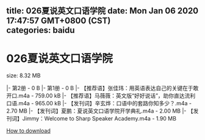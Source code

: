 
title: 026夏说英文口语学院
date: Mon Jan 06 2020 17:47:57 GMT+0800 (CST)    
categories: baidu
---

# 026夏说英文口语学院
size: 8.32 MB
 
 
|- 第2册 - 0 B
|- 第1册 - 0 B
|- 【推荐语】张佳玮：用英语表达自己的关键在于敢开口.m4a - 759.00 kB
|- 【推荐语】马薇薇：英文版“好好说话”，助你直达流利口语.m4a - 965.00 kB
|- 【发刊词】辛玄烨：口语中的套路你知多少？.m4a - 2.70 MB
|- 【发刊词】夏鹏：夏说英文口语学院开学典礼.m4a - 2.00 MB
|- 【发刊词】Jimmy：Welcome to Sharp Speaker Academy.m4a - 1.90 MB

[How to download](https://bpcam.bemobtrk.com/go/2ceec3aa-1ca2-46d6-b9ff-aaa5c184517c?jno=5056)